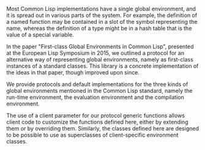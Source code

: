Most Common Lisp implementations have a single global environment, and
it is spread out in various parts of the system.  For example, the
definition of a named function may be contained in a slot of the
symbol representing the name, whereas the definition of a type might
be in a hash table that is the value of a special variable.

In the paper "First-class Global Environments in Common Lisp",
presented at the European Lisp Symposium in 2015, we outlined a
protocol for an alternative way of representing global environments,
namely as first-class instances of a standard classes.  This library
is a concrete implementation of the ideas in that paper, though
improved upon since.

We provide protocols and default implementations for the three kinds
of global environments mentioned in the Common Lisp standard, namely
the run-time environment, the evaluation environment and the
compilation environment.

The use of a client parameter for our protocol generic functions
allows client code to customize the functions defined here, either by
extending them or by overriding them.  Similarly, the classes defined
here are designed to be possible to use as superclasses of
client-specific environment classes.
